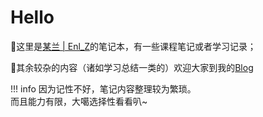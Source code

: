 # Hello

  💬这里是[某兰 | Enl_Z](https://enl-z.github.io/Notebook/)的笔记本，有一些课程笔记或者学习记录；
  
  💬其余较杂的内容（诸如学习总结一类的）欢迎大家到我的[Blog](https://enl-z.github.io/)
  
!!! info 
    因为记性不好，笔记内容整理较为繁琐。<br>
    而且能力有限，大噶选择性看看叭~


